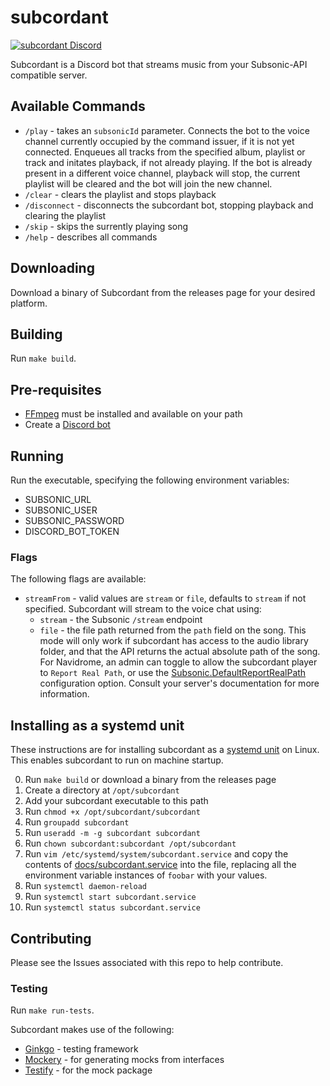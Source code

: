 # subcordant

[![ subcordant Discord ][subcordant_img    ]][subcordant    ]

Subcordant is a Discord bot that streams music from your Subsonic-API compatible server.

[subcordant]:     https://discord.gg/db4HrbjMSt
[subcordant_img]: https://img.shields.io/badge/subcordant-Discord-%237289da?style=flat-square

## Available Commands
* `/play` - takes an `subsonicId` parameter. Connects the bot to the voice channel currently occupied by the command issuer, if it is not yet connected. Enqueues all tracks from the specified album, playlist or track and initates playback, if not already playing. If the bot is already present in a different voice channel, playback will stop, the current playlist will be cleared and the bot will join the new channel.
* `/clear` - clears the playlist and stops playback
* `/disconnect` - disconnects the subcordant bot, stopping playback and clearing the playlist
* `/skip` - skips the surrently playing song
* `/help` - describes all commands

## Downloading

Download a binary of Subcordant from the releases page for your desired platform.

## Building
Run `make build`.

## Pre-requisites
* [FFmpeg](https://ffmpeg.org/) must be installed and available on your path
* Create a [Discord bot](docs/bot.md)

## Running
Run the executable, specifying the following environment variables:
* SUBSONIC_URL
* SUBSONIC_USER
* SUBSONIC_PASSWORD
* DISCORD_BOT_TOKEN

### Flags
The following flags are available:
* `streamFrom` - valid values are `stream` or `file`, defaults to `stream` if not specified. Subcordant will stream to the voice chat using:
    * `stream` - the Subsonic `/stream` endpoint
    * `file` - the file path returned from the `path` field on the song. This mode will only work if subcordant has access to the audio library folder, and that the API returns the actual absolute path of the song. For Navidrome, an admin can toggle to allow the subcordant player to `Report Real Path`, or use the [Subsonic.DefaultReportRealPath](https://www.navidrome.org/docs/usage/configuration-options/#:~:text=subsonic.defaultreportrealpath) configuration option. Consult your server's documentation for more information.

## Installing as a systemd unit
These instructions are for installing subcordant as a [systemd unit](https://www.freedesktop.org/software/systemd/man/latest/systemd.unit.html) on Linux. This enables subcordant to run on machine startup.

0. Run `make build` or download a binary from the releases page
0. Create a directory at `/opt/subcordant`
0. Add your subcordant executable to this path
0. Run `chmod +x /opt/subcordant/subcordant`
0. Run `groupadd subcordant`
0. Run `useradd -m -g subcordant subcordant`
0. Run `chown subcordant:subcordant /opt/subcordant`
0. Run `vim /etc/systemd/system/subcordant.service` and copy the contents of [docs/subcordant.service](docs/subcordant.service) into the file, replacing all the environment variable instances of `foobar` with your values.
0. Run `systemctl daemon-reload`
0. Run `systemctl start subcordant.service`
0. Run `systemctl status subcordant.service`

## Contributing
Please see the Issues associated with this repo to help contribute.

### Testing
Run `make run-tests`.

Subcordant makes use of the following:
* [Ginkgo](https://github.com/onsi/ginkgo) - testing framework
* [Mockery](https://vektra.github.io/mockery/latest/) - for generating mocks from interfaces
* [Testify](https://github.com/stretchr/testify?tab=readme-ov-file#mock-package) - for the mock package
